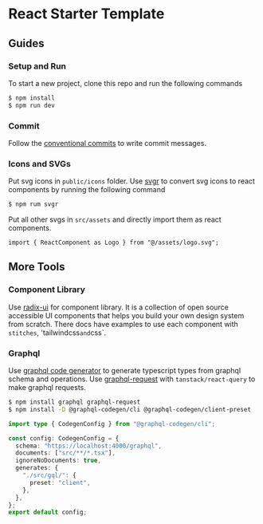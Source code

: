 # React Starter Template

## Guides

### Setup and Run

To start a new project, clone this repo and run the following commands

```bash
$ npm install
$ npm run dev
```

### Commit

Follow the [conventional commits](https://www.conventionalcommits.org/en/v1.0.0/) to write commit messages.

### Icons and SVGs

Put svg icons in `public/icons` folder. Use [svgr](https://react-svgr.com/docs/cli/) to convert svg icons to react components by running the following command

```bash
$ npm rum svgr
```

Put all other svgs in `src/assets` and directly import them as react components.

```tsx
import { ReactComponent as Logo } from "@/assets/logo.svg";
```

## More Tools

### Component Library

Use [radix-ui](https://www.radix-ui.com/docs/primitives/overview/getting-started) for component library. It is a collection of open source accessible UI components that helps you build your own design system from scratch. There docs have examples to use each component with `stitches`, 'tailwindcss`and`css`.

### Graphql

Use [graphql code generator](https://the-guild.dev/graphql/codegen/docs/guides/react-vue) to generate typescript types from graphql schema and operations. Use [graphql-request](https://github.com/jasonkuhrt/graphql-request) with `tanstack/react-query` to make graphql requests.

```bash
$ npm install graphql graphql-request
$ npm install -D @graphql-codegen/cli @graphql-codegen/client-preset
```

```ts
import type { CodegenConfig } from "@graphql-codegen/cli";

const config: CodegenConfig = {
  schema: "https://localhost:4000/graphql",
  documents: ["src/**/*.tsx"],
  ignoreNoDocuments: true,
  generates: {
    "./src/gql/": {
      preset: "client",
    },
  },
};
export default config;
```
